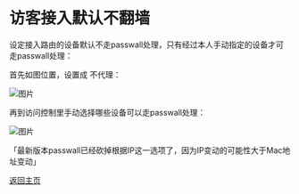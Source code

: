 # 访客接入默认不翻墙

设定接入路由的设备默认不走passwall处理，只有经过本人手动指定的设备才可走passwall处理：           

首先如图位置，设置成 不代理：      

![图片](https://user-images.githubusercontent.com/73426989/150646837-b1f5f962-be55-4592-bfac-969e4c5ce15b.png)              

再到访问控制里手动选择哪些设备可以走passwall处理：             

![图片](https://user-images.githubusercontent.com/73426989/150646849-c8e10dc4-3c85-49bd-b421-e9b720707f71.png)            

「最新版本passwall已经砍掉根据IP这一选项了，因为IP变动的可能性大于Mac地址变动」        


[返回主页](https://boduoyejieyi666.github.io/whonolikeboduoyejieyi/)                


